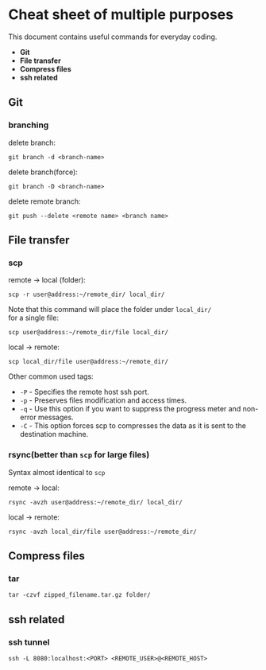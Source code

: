 # Cheat sheet of multiple purposes
This document contains useful commands for everyday coding.
- **Git**
- **File transfer**
- **Compress files**
- **ssh related**
## Git
### branching
delete branch: <br>
```
git branch -d <branch-name>
```
delete branch(force): <br>
```
git branch -D <branch-name>
```
delete remote branch: <br>
```
git push --delete <remote name> <branch name>
```
## File transfer
### scp
remote -> local (folder): <br>
```
scp -r user@address:~/remote_dir/ local_dir/
```
Note that this command will place the folder under `local_dir/` <br>
for a single file: <br>
```
scp user@address:~/remote_dir/file local_dir/
```
local -> remote:
```
scp local_dir/file user@address:~/remote_dir/ 
```

Other common used tags:

- `-P` - Specifies the remote host ssh port.
- `-p` - Preserves files modification and access times.
- `-q` - Use this option if you want to suppress the progress meter and non-error messages.
- `-C` - This option forces scp to compresses the data as it is sent to the destination machine.

### rsync(better than `scp` for large files)
Syntax almost identical to `scp`

remote -> local: <br>
```
rsync -avzh user@address:~/remote_dir/ local_dir/
```

local -> remote:
```
rsync -avzh local_dir/file user@address:~/remote_dir/
```

## Compress files
### tar
```
tar -czvf zipped_filename.tar.gz folder/
```

## ssh related
### ssh tunnel
```
ssh -L 8080:localhost:<PORT> <REMOTE_USER>@<REMOTE_HOST>
```

